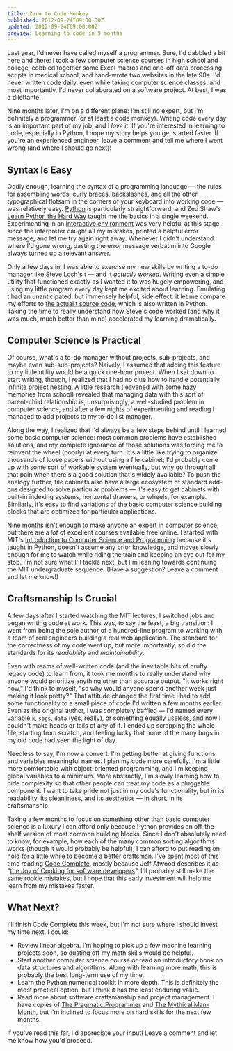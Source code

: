 ```yaml
---
title: Zero to Code Monkey
published: 2012-09-24T09:00:00Z
updated: 2012-09-24T09:00:00Z
preview: Learning to code in 9 months
---
```


Last year, I'd never have called myself a programmer. Sure, I'd dabbled a bit
here and there: I took a few computer science courses in high school and
college, cobbled together some Excel macros and one-off data processing scripts
in medical school, and hand-wrote two websites in the late 90s. I'd never
written code daily, even while taking computer science classes, and most
importantly, I'd never collaborated on a software project. At best, I was a
dilettante.

Nine months later, I'm on a different plane: I'm still no expert, but I'm
definitely a programmer (or at least a code monkey). Writing code every day is
an important part of my job, and I *love* it. If you're interested in learning
to code, especially in Python, I hope my story helps you get started faster.
If you're an experienced engineer, leave a comment and tell me where I went
wrong (and where I should go next)!

## Syntax Is Easy
Oddly enough, learning the syntax of a programming language &mdash; the rules
for assembling words, curly braces, backslashes, and all the other
typographical flotsam in the corners of your keyboard into working code &mdash;
was relatively easy. [Python][] is particularly straightforward, and Zed Shaw's
[Learn Python the Hard Way][lpthw] taught me the basics in a single weekend.
Experimenting in an [interactive environment][repl.it] was very helpful at this
stage, since the interpreter caught all my mistakes, printed a helpful error
message, and let me try again right away. Whenever I didn't understand where
I'd gone wrong, pasting the error message verbatim into Google always turned up
a relevant answer.

Only a few days in, I was able to exercise my new skills by writing a to-do
manager like [Steve Losh's t][t] &mdash; and it *actually worked*.  Writing
even a simple utility that functioned exactly as I wanted it to was hugely
empowering, and using my little program every day kept me excited about
learning. Emulating t had an unanticipated, but immensely helpful, side effect:
it let me compare my efforts to [the actual t source code][t-src], which is
also written in Python. Taking the time to really understand how Steve's code
worked (and why it was much, much better than mine) accelerated my learning
dramatically.

## Computer Science Is Practical
Of course, what's a to-do manager without projects, sub-projects, and maybe
even sub-sub-projects? Naively, I assumed that adding this feature to my little
utility would be a quick one-hour project. When I sat down to start
writing, though, I realized that I had no clue how to handle potentially
infinite project nesting. A little research (leavened with some hazy memories
from school) revealed that managing data with this sort of parent-child
relationship is, unsurprisingly, a well-studied problem in computer science,
and after a few nights of experimenting and reading I managed to add projects
to my to-do list manager.

Along the way, I realized that I'd always be a few steps behind until I learned
some basic computer science: most common problems have established solutions,
and my complete ignorance of those solutions was forcing me to reinvent the
wheel (poorly) at every turn. It's a little like trying to organize thousands
of loose papers without using a file cabinet; I'd probably come up with some
sort of workable system eventually, but why go through all that pain when
there's a good solution that's widely available? To push the analogy
further, file cabinets also have a large ecosystem of standard add-ons
designed to solve particular problems &mdash; it's easy to get cabinets with
built-in indexing systems, horizontal drawers, or wheels, for example.
Similarly, it's easy to find variations of the basic computer science building
blocks that are optimized for particular applications.

Nine months isn't enough to make anyone an expert in computer science, but
there are a *lot* of excellent courses available free online. I started with
<abbr class="initialism">MIT</abbr>'s [Introduction to Computer Science and
Programming][mit6.00] because it's taught in Python, doesn't assume any prior
knowledge, and moves slowly enough for me to watch while riding the train and
keeping an eye out for my stop. I'm not sure what I'll tackle next, but I'm
leaning towards continuing the <abbr class="initialism">MIT</abbr>
undergraduate sequence. (Have a suggestion? Leave a comment and let me know!)

## Craftsmanship Is Crucial
A few days after I started watching the <abbr class="initialism">MIT</abbr>
lectures, I switched jobs and began writing code at work. This was, to say the
least, a big transition: I went from being the sole author of a hundred-line
program to working with a team of real engineers building a real web
application. The standard for the correctness of my code went up, but more
importantly, so did the standards for its *readability* and *maintainability*.

Even with reams of well-written code (and the inevitable bits of crufty legacy
code) to learn from, it took me months to really understand why anyone would
prioritize anything other than accurate output. "It works right now," I'd think to
myself, "so why would anyone spend another week just making it look pretty?"
That attitude changed the first time I had to add some functionality to a small
piece of code I'd written a few months earlier. Even as the original author, I
was completely baffled &mdash; I'd named every variable ``x``, ``sbgs``,
``data`` (yes, really), or something equally useless, and now I couldn't make
heads or tails of any of it. I ended up scrapping the whole file, starting from
scratch, and feeling lucky that none of the many bugs in my old code had seen
the light of day.

Needless to say, I'm now a convert. I'm getting better at giving functions and
variables meaningful names. I plan my code more carefully. I'm a little more
comfortable with object-oriented programming, and I'm keeping global variables
to a minimum. More abstractly, I'm slowly learning how to hide complexity so
that other people can treat my code as a pluggable component. I want to take
pride not just in my code's functionality, but in its readability, its
cleanliness, and its aesthetics &mdash; in short, in its craftsmanship.

Taking a few months to focus on something other than basic computer science is
a luxury I can afford only because Python provides an off-the-shelf version of
most common building blocks. Since I don't absolutely need to know, for
example, how each of the many common sorting algorithms works (though it would
probably be helpful), I can afford to put reading on hold for a little while to
become a better craftsman. I've spent most of this time reading [Code
Complete][], mostly because Jeff Atwood describes it as "[the Joy of Cooking
for software developers][codinghorror]." I'll probably still make the same
rookie mistakes, but I hope that this early investment will help me learn from
my mistakes faster.

## What Next?
I'll finish Code Complete this week, but I'm not sure where I should invest my
time next. I could:

* Review linear algebra. I'm hoping to pick up a few machine learning projects
  soon, so dusting off my math skills would be helpful.
* Start another computer science course or read an introductory book on data
  structures and algorithms. Along with learning more math, this is probably
  the best long-term use of my time.
* Learn the Python numerical toolkit in more depth. This is definitely the most
  practical option, but I think it has the least enduring value.
* Read more about software craftsmanship and project management. I have copies
  of [The Pragmatic Programmer][] and [The Mythical Man-Month][], but I'm
  inclined to focus more on hard skills for the next few months.

If you've read this far, I'd appreciate your input! Leave a comment and let me
know how you'd proceed.

[LaTeX]: http://nitens.org/taraborelli/latex "The Beauty of LaTeX"
[Python]: http://www.python.org/about/
[lpthw]: http://learnpythonthehardway.org/
[repl.it]: http://repl.it/ "repl.it"
[Ruby]: http://www.ruby-lang.org/en/documentation/quickstart/ "Ruby Quickstart"
[Perl]: http://learn.perl.org/first_steps/ "Perl First Steps"
[t]: http://stevelosh.com/projects/t/
[t-src]: https://bitbucket.org/sjl/t/src/
[mit6.00]: http://ocw.mit.edu/courses/electrical-engineering-and-computer-science/6-00-introduction-to-computer-science-and-programming-fall-2008/ 
[Code Complete]: http://www.amazon.com/Code-Complete-Practical-Handbook-Construction/dp/0735619670
[codinghorror]: http://www.codinghorror.com/blog/2004/02/recommended-reading-for-developers.html
[The Pragmatic Programmer]: http://pragprog.com/book/tpp/the-pragmatic-programmer
[The Mythical Man-Month]: http://www.amazon.com/The-Mythical-Man-Month-Engineering-Anniversary/dp/0201835959
